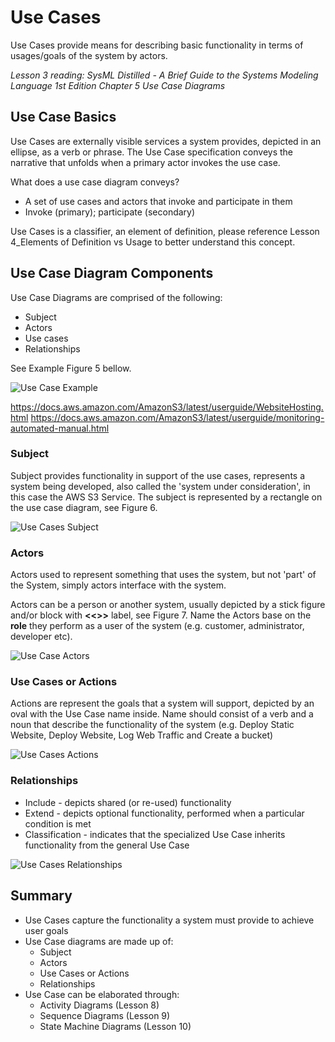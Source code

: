 # Use Cases

Use Cases provide means for describing basic functionality in terms of usages/goals of the system by actors.

*Lesson 3 reading: SysML Distilled - A Brief Guide to the Systems Modeling Language 1st Edition Chapter 5 Use Case Diagrams*

## Use Case Basics

Use Cases are externally visible services a system provides, depicted in an ellipse, as a verb or phrase. The Use Case specification conveys the narrative that unfolds when a primary actor invokes the use case.

What does a use case diagram conveys?
- A set of use cases and actors that invoke and participate in them
- Invoke (primary); participate (secondary)

Use Cases is a classifier, an element of definition, please reference Lesson 4_Elements of Definition vs Usage to better understand this concept.

## Use Case Diagram Components

Use Case Diagrams are comprised of the following:
- Subject
- Actors
- Use cases
- Relationships

See Example Figure 5 bellow.

![Use Case Example](https://github.com/kentmichae/AWS-Architecture-Model-Repository/blob/main/SysML%20Lessons/Lesson%20Views%20and%20SVGs/AWS%20Use%20Case%20Lesson%20-%20Use%20Case%20Example.svg)

<https://docs.aws.amazon.com/AmazonS3/latest/userguide/WebsiteHosting.html>
<https://docs.aws.amazon.com/AmazonS3/latest/userguide/monitoring-automated-manual.html>
### Subject

Subject provides functionality in support of the use cases, represents a system being developed, also called the 'system under consideration', in this case the AWS S3 Service. The subject is represented by a rectangle on the use case diagram, see Figure 6.

![Use Cases Subject](https://github.com/kentmichae/AWS-Architecture-Model-Repository/blob/main/SysML%20Lessons/Lesson%20Views%20and%20SVGs/AWS%20Use%20Case%20Lesson%20-%20Use%20Case%20Subject.svg)

### Actors

Actors used to represent something that uses the system, but not 'part' of the System, simply actors interface with the system. 

Actors can be a person or another system, usually depicted by a stick figure and/or block with **<<<actor>>>** label, see Figure 7. Name the Actors base on the **role** they perform as a user of the system (e.g. customer, administrator, developer etc).


![Use Case Actors](https://github.com/kentmichae/AWS-Architecture-Model-Repository/blob/main/SysML%20Lessons/Lesson%20Views%20and%20SVGs/AWS%20Use%20Case%20Lesson%20-%20Use%20Case%20Actors.svg)
### Use Cases or Actions

Actions are represent the goals that a system will support, depicted by an oval with the Use Case name inside. Name should consist of a verb and a noun that describe the functionality of the system (e.g. Deploy Static Website, Deploy Website, Log Web Traffic and Create a bucket)

![Use Cases Actions](https://github.com/kentmichae/AWS-Architecture-Model-Repository/blob/main/SysML%20Lessons/Lesson%20Views%20and%20SVGs/AWS%20Use%20Case%20Lesson%20-%20Use%20Case%20Actions.svg)
### Relationships

- Include - depicts shared (or re-used) functionality
- Extend - depicts optional functionality, performed when a particular condition is met
- Classification - indicates that the specialized Use Case inherits functionality from the general Use Case

![Use Cases Relationships](https://github.com/kentmichae/AWS-Architecture-Model-Repository/blob/main/SysML%20Lessons/Lesson%20Views%20and%20SVGs/AWS%20Use%20Case%20Lesson%20-%20Use%20Case%20Relationships.svg)

## Summary
 - Use Cases capture the functionality a system must provide to achieve user goals
 - Use Case diagrams are made up of:
    - Subject
    - Actors
    - Use Cases or Actions
    - Relationships
- Use Case can be elaborated through:
    - Activity Diagrams (Lesson 8)
    - Sequence Diagrams (Lesson 9)
    - State Machine Diagrams (Lesson 10)
